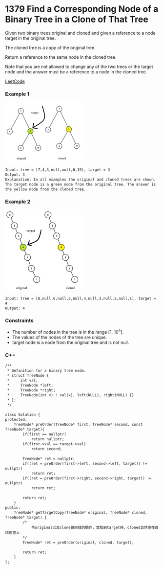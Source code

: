 # 1379 Find a Corresponding Node of a Binary Tree in a Clone of That Tree

Given two binary trees original and cloned and given a reference to a node target in the original tree.

The cloned tree is a copy of the original tree.

Return a reference to the same node in the cloned tree.

Note that you are not allowed to change any of the two trees or the target node and the answer must be a reference to a node in the cloned tree.

[LeetCode](https://leetcode.cn/problems/find-a-corresponding-node-of-a-binary-tree-in-a-clone-of-that-tree/)

### Example 1

<img src="img/1379_1.png" width = "250"/>

```
Input: tree = [7,4,3,null,null,6,19], target = 3
Output: 3
Explanation: In all examples the original and cloned trees are shown. The target node is a green node from the original tree. The answer is the yellow node from the cloned tree.
```

### Example 2

<img src="img/1379_2.png" width = "250"/>
 
```
Input: tree = [8,null,6,null,5,null,4,null,3,null,2,null,1], target = 4
Output: 4
```
 

### Constraints

* The number of nodes in the tree is in the range [1, 10<sup>4</sup>].
* The values of the nodes of the tree are unique.
* target node is a node from the original tree and is not null.

### C++ 

```
/**
 * Definition for a binary tree node.
 * struct TreeNode {
 *     int val;
 *     TreeNode *left;
 *     TreeNode *right;
 *     TreeNode(int x) : val(x), left(NULL), right(NULL) {}
 * };
 */

class Solution {
protected:
    TreeNode* preOrder(TreeNode* first, TreeNode* second, const TreeNode* target){
        if(first == nullptr)
            return nullptr;
        if(first->val == target->val)
            return second;
        
        TreeNode* ret = nullptr;
        if((ret = preOrder(first->left, second->left, target)) != nullptr)
            return ret;
        if((ret = preOrder(first->right, second->right, target)) != nullptr)
            return ret;
        
        return ret;
    }
public:
    TreeNode* getTargetCopy(TreeNode* original, TreeNode* cloned, TreeNode* target) {
        /*
            令original以及clone做同樣的動作，當找到target時，cloned自然也在目標位置上
        */
        TreeNode* ret = preOrder(original, cloned, target);
        
        return ret;
    }
};
```